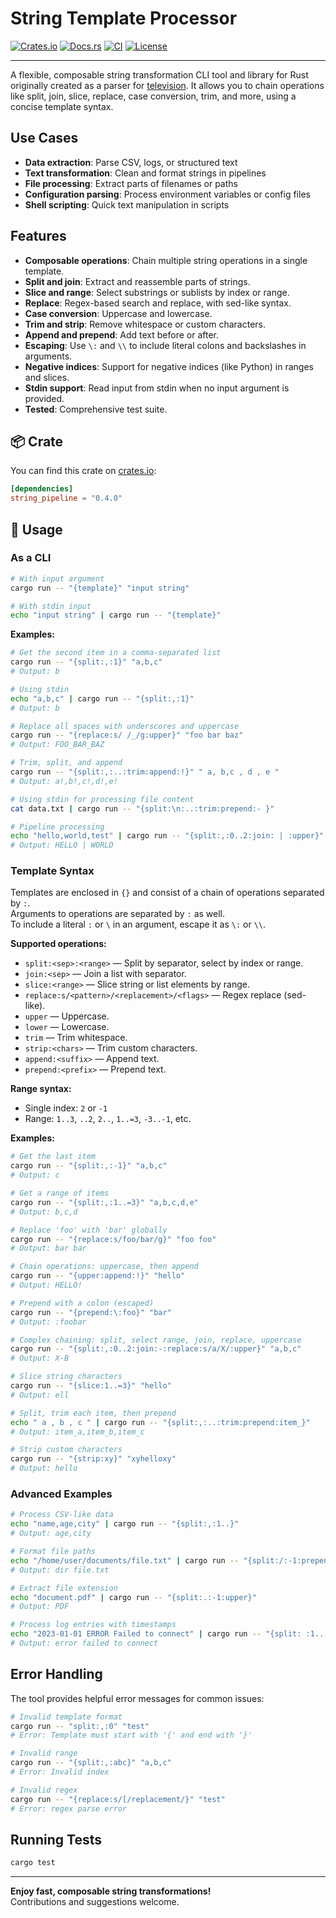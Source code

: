 # String Template Processor

[![Crates.io](https://img.shields.io/crates/v/string_pipeline.svg)](https://crates.io/crates/string_pipeline)
[![Docs.rs](https://docs.rs/string_pipeline/badge.svg)](https://docs.rs/string_pipeline)
[![CI](https://github.com/lalvarezt/string_pipeline/actions/workflows/release.yml/badge.svg)](https://github.com/lalvarezt/string_pipeline/actions)
[![License](https://img.shields.io/crates/l/string_pipeline.svg)](https://github.com/lalvarezt/string_pipeline/blob/main/LICENSE)

---

A flexible, composable string transformation CLI tool and library for Rust originally created as a parser for [television](https://github.com/alexpasmantier/television). It allows you to chain operations like split, join, slice, replace, case conversion, trim, and more, using a concise template syntax.

## Use Cases

- **Data extraction**: Parse CSV, logs, or structured text
- **Text transformation**: Clean and format strings in pipelines
- **File processing**: Extract parts of filenames or paths
- **Configuration parsing**: Process environment variables or config files
- **Shell scripting**: Quick text manipulation in scripts

## Features

- **Composable operations**: Chain multiple string operations in a single template.
- **Split and join**: Extract and reassemble parts of strings.
- **Slice and range**: Select substrings or sublists by index or range.
- **Replace**: Regex-based search and replace, with sed-like syntax.
- **Case conversion**: Uppercase and lowercase.
- **Trim and strip**: Remove whitespace or custom characters.
- **Append and prepend**: Add text before or after.
- **Escaping**: Use `\:` and `\\` to include literal colons and backslashes in arguments.
- **Negative indices**: Support for negative indices (like Python) in ranges and slices.
- **Stdin support**: Read input from stdin when no input argument is provided.
- **Tested**: Comprehensive test suite.

## 📦 Crate

You can find this crate on [crates.io](https://crates.io/crates/string_pipeline):

```toml
[dependencies]
string_pipeline = "0.4.0"
```

## 🚀 Usage

### As a CLI

```sh
# With input argument
cargo run -- "{template}" "input string"

# With stdin input
echo "input string" | cargo run -- "{template}"
```

**Examples:**

```sh
# Get the second item in a comma-separated list
cargo run -- "{split:,:1}" "a,b,c"
# Output: b

# Using stdin
echo "a,b,c" | cargo run -- "{split:,:1}"
# Output: b

# Replace all spaces with underscores and uppercase
cargo run -- "{replace:s/ /_/g:upper}" "foo bar baz"
# Output: FOO_BAR_BAZ

# Trim, split, and append
cargo run -- "{split:,:..:trim:append:!}" " a, b,c , d , e "
# Output: a!,b!,c!,d!,e!

# Using stdin for processing file content
cat data.txt | cargo run -- "{split:\n:..:trim:prepend:- }"

# Pipeline processing
echo "hello,world,test" | cargo run -- "{split:,:0..2:join: | :upper}"
# Output: HELLO | WORLD
```

### Template Syntax

Templates are enclosed in `{}` and consist of a chain of operations separated by `:`.  
Arguments to operations are separated by `:` as well.  
To include a literal `:` or `\` in an argument, escape it as `\:` or `\\`.

**Supported operations:**

- `split:<sep>:<range>` — Split by separator, select by index or range.
- `join:<sep>` — Join a list with separator.
- `slice:<range>` — Slice string or list elements by range.
- `replace:s/<pattern>/<replacement>/<flags>` — Regex replace (sed-like).
- `upper` — Uppercase.
- `lower` — Lowercase.
- `trim` — Trim whitespace.
- `strip:<chars>` — Trim custom characters.
- `append:<suffix>` — Append text.
- `prepend:<prefix>` — Prepend text.

**Range syntax:**

- Single index: `2` or `-1`
- Range: `1..3`, `..2`, `2..`, `1..=3`, `-3..-1`, etc.

**Examples:**

```sh
# Get the last item
cargo run -- "{split:,:-1}" "a,b,c"
# Output: c

# Get a range of items
cargo run -- "{split:,:1..=3}" "a,b,c,d,e"
# Output: b,c,d

# Replace 'foo' with 'bar' globally
cargo run -- "{replace:s/foo/bar/g}" "foo foo"
# Output: bar bar

# Chain operations: uppercase, then append
cargo run -- "{upper:append:!}" "hello"
# Output: HELLO!

# Prepend with a colon (escaped)
cargo run -- "{prepend:\:foo}" "bar"
# Output: :foobar

# Complex chaining: split, select range, join, replace, uppercase
cargo run -- "{split:,:0..2:join:-:replace:s/a/X/:upper}" "a,b,c"
# Output: X-B

# Slice string characters
cargo run -- "{slice:1..=3}" "hello"
# Output: ell

# Split, trim each item, then prepend
echo " a , b , c " | cargo run -- "{split:,:..:trim:prepend:item_}"
# Output: item_a,item_b,item_c

# Strip custom characters
cargo run -- "{strip:xy}" "xyhelloxy"
# Output: hello
```

### Advanced Examples

```sh
# Process CSV-like data
echo "name,age,city" | cargo run -- "{split:,:1..}" 
# Output: age,city

# Format file paths
echo "/home/user/documents/file.txt" | cargo run -- "{split:/:-1:prepend:dir }"
# Output: dir file.txt

# Extract file extension
echo "document.pdf" | cargo run -- "{split:.:-1:upper}"
# Output: PDF

# Process log entries with timestamps
echo "2023-01-01 ERROR Failed to connect" | cargo run -- "{split: :1..:join: :lower}"
# Output: error failed to connect
```

## Error Handling

The tool provides helpful error messages for common issues:

```sh
# Invalid template format
cargo run -- "split:,:0" "test"
# Error: Template must start with '{' and end with '}'

# Invalid range
cargo run -- "{split:,:abc}" "a,b,c"  
# Error: Invalid index

# Invalid regex
cargo run -- "{replace:s/[/replacement/}" "test"
# Error: regex parse error
```

## Running Tests

```sh
cargo test
```

---

**Enjoy fast, composable string transformations!**  
Contributions and suggestions welcome.
